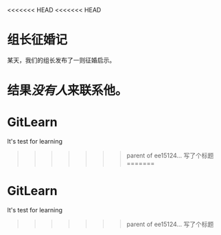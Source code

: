 <<<<<<< HEAD
<<<<<<< HEAD
# 组长征婚记

某天，我们的组长发布了一则征婚启示。

结果*没有人*来联系他。
=======
# GitLearn
It's test for learning
>>>>>>> parent of ee15124... 写了个标题
=======
# GitLearn
It's test for learning
>>>>>>> parent of ee15124... 写了个标题
